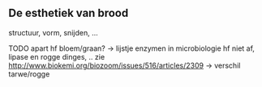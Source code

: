 
## De esthetiek van brood

structuur, vorm, snijden, ... 

TODO apart hf bloem/graan?
-> lijstje enzymen in microbiologie hf niet af, lipase en rogge dinges, .. zie http://www.biokemi.org/biozoom/issues/516/articles/2309
-> verschil tarwe/rogge